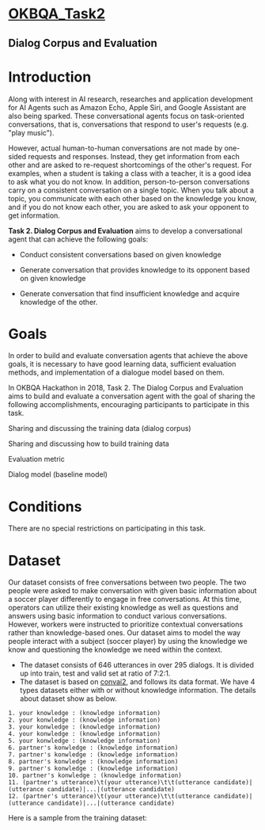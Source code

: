 [OKBQA_Task2](http://7.okbqa.org/hackathon/task/task2)
=============
Dialog Corpus and Evaluation
-----------------

# Introduction
Along with interest in AI research, researches and application development for AI Agents such as Amazon Echo, Apple Siri, and Google Assistant are also being sparked. These conversational agents focus on task-oriented conversations, that is, conversations that respond to user's requests (e.g. "play music").

However, actual human-to-human conversations are not made by one-sided requests and responses. Instead, they get information from each other and are asked to re-request shortcomings of the other's request. For examples, when a student is taking a class with a teacher, it is a good idea to ask what you do not know. In addition, person-to-person conversations carry on a consistent conversation on a single topic. When you talk about a topic, you communicate with each other based on the knowledge you know, and if you do not know each other, you are asked to ask your opponent to get information.



**Task 2. Dialog Corpus and Evaluation** aims to develop a conversational agent that can achieve the following goals:

+ Conduct consistent conversations based on given knowledge

+ Generate conversation that provides knowledge to its opponent based on given knowledge

+ Generate conversation that find insufficient knowledge and acquire knowledge of the other.

# Goals
In order to build and evaluate conversation agents that achieve the above goals, it is necessary to have good learning data, sufficient evaluation methods, and implementation of a dialogue model based on them.

In OKBQA Hackathon in 2018, Task 2. The Dialog Corpus and Evaluation aims to build and evaluate a conversation agent with the goal of sharing the following accomplishments, encouraging participants to participate in this task.

Sharing and discussing the training data (dialog corpus)

Sharing and discussing how to build training data

Evaluation metric

Dialog model (baseline model)

# Conditions
There are no special restrictions on participating in this task.

# Dataset
Our dataset consists of free conversations between two people. The two people were asked to make conversation with given basic information about a soccer player differently to engage in free conversations. At this time, operators can utilize their existing knowledge as well as questions and answers using basic information to conduct various conversations. However, workers were instructed to prioritize contextual conversations rather than knowledge-based ones.
Our dataset aims to model the way people interact with a subject (soccer player) by using the knowledge we know and questioning the knowledge we need within the context.

- The dataset consists of 646 utterances in over 295 dialogs. It is divided up into train, test and valid set at ratio of 7:2:1.
- The dataset is based on [convai2](http://convai.io/), and follows its data format. We have 4 types datasets either with or without knowledge information. The details about dataset show as below.
```
1. your knowledge : (knowledge information)
2. your konwledge : (knowledge information)
3. your konwledge : (knowledge information)
4. your konwledge : (knowledge information)
5. your konwledge : (knowledge information)
6. partner's konwledge : (knowledge information)
7. partner's konwledge : (knowledge information)
8. partner's konwledge : (knowledge information)
9. partner's konwledge : (knowledge information)
10. partner's konwledge : (knowledge information)
11. (partner's utterance)\t(your utterance)\t\t(utterance candidate)|(utterance candidate)|...|(utterance candidate)
12. (partner's utterance)\t(your utterance)\t\t(utterance candidate)|(utterance candidate)|...|(utterance candidate)
```
Here is a sample from the training dataset:
```
```
